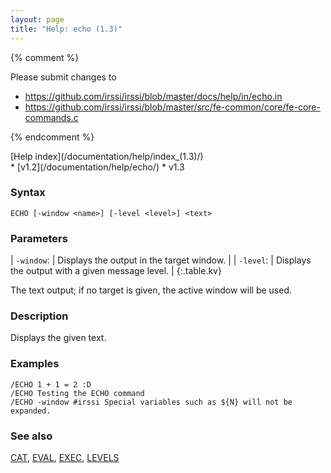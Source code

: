 ```yaml
---
layout: page
title: "Help: echo (1.3)"
---
```


{% comment %}

Please submit changes to
- https://github.com/irssi/irssi/blob/master/docs/help/in/echo.in
- https://github.com/irssi/irssi/blob/master/src/fe-common/core/fe-core-commands.c


{% endcomment %}
<nav markdown="1">
[Help index](/documentation/help/index_(1.3)/)
</nav>

<div markdown="1" class="version">
* [v1.2](/documentation/help/echo/)
* v1.3
</div>

### Syntax ###

<div class="highlight irssisyntax"><pre style="\-\-cmdlen:4ch"><code><span class="synB">ECHO</span> <span class="syn10">[<span class="syn">-window</span> <span class="syn09">&lt;name></span>]</span> <span class="syn10">[<span class="syn">-level</span> <span class="syn09">&lt;level></span>]</span> <span class="synB05">&lt;text></span></code></pre></div>



### Parameters ###


| `-window`: |      Displays the output in the target window. |
| `-level`: |       Displays the output with a given message level. |
{:.table.kv}

The text output; if no target is given, the active window will be used.

### Description ###

Displays the given text.

### Examples ###

    /ECHO 1 + 1 = 2 :D
    /ECHO Testing the ECHO command
    /ECHO -window #irssi Special variables such as ${N} will not be expanded.

### See also ###
[CAT](/documentation/help/cat_(1.3)/), [EVAL](/documentation/help/eval/), [EXEC](/documentation/help/exec/), [LEVELS](/documentation/help/levels/)

